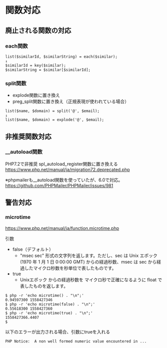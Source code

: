 # 関数対応

## 廃止される関数の対応

### each関数

```
list($similarId, $similarString) = each($similar);
↓
$similarId = key($similar);
$similarString = $similar[$similarId];
```

### split関数

- explode関数に置き換え
- preg_split関数に置き換え（正規表現が使われている場合）

```
list($name, $domain) = split('@', $email);
↓
list($name, $domain) = explode('@', $email);
```

## 非推奨関数対応

### __autoload関数

PHP7.2で非推奨
spl_autoload_register関数に置き換える
https://www.php.net/manual/ja/migration72.deprecated.php

※phpmailerも__autoload関数を使っていたが、6.0で対応。
https://github.com/PHPMailer/PHPMailer/issues/981

## 警告対応

### microtime

https://www.php.net/manual/ja/function.microtime.php

引数
- false（デフォルト）
  - "msec sec" 形式の文字列を返します。ただし、sec は Unix エポック (1970 年 1 月 1 日 0:00:00 GMT) からの経過秒数、msec は sec から経過したマイクロ秒数を秒単位で表したものです。
- true
  - Unixエポック からの経過秒数を マイクロ秒で正確になるように float で表したものを返します。
    
```
$ php -r 'echo microtime() . "\n";'
0.94597300 1558427346
$ php -r 'echo microtime(false) . "\n";'
0.55618300 1558427360
$ php -r 'echo microtime(true) . "\n";'
1558427366.4407
$
```

以下のエラーが出力される場合、引数にtrueを入れる
```
PHP Notice:  A non well formed numeric value encountered in ...
```
